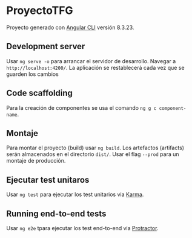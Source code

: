 # ProyectoTFG

Proyecto generado con [Angular CLI](https://github.com/angular/angular-cli) versión 8.3.23.

## Development server

Usar `ng serve -o` para arrancar el servidor de desarrollo. Navegar a `http://localhost:4200/`. La aplicación se restablecerá cada vez que se guarden los cambios

## Code scaffolding

Para la creación de componentes se usa el comando `ng g c component-name`.

## Montaje

Para montar el proyecto (build) usar `ng build`. Los artefactos (artifacts) serán almacenados en el directorio `dist/`. Usar el flag `--prod` para un montaje de producción.

## Ejecutar test unitaros

Usar `ng test` para ejecutar los test unitarios via [Karma](https://karma-runner.github.io).

## Running end-to-end tests

Usar `ng e2e` tpara ejecutar los test end-to-end via [Protractor](http://www.protractortest.org/).
